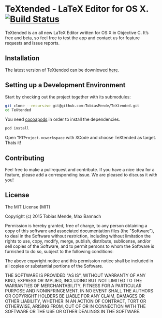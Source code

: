 TeXtended - LaTeX Editor for OS X. [![Build Status](https://travis-ci.org/TobiasMende/TeXtended.svg?branch=develop)](https://travis-ci.org/TobiasMende/TeXtended)
=========

TeXtended is an all new LaTeX Editor written for OS X in Objective C. It’s free and beta, so feel free to test the app and contact us for feature requests and issue reports.

## Installation

The latest version of TeXtended can be downlowed [here](http://get.textended.de/latest).

## Setting up a Development Environment

Start by checking out the project together with its submodules:

```bash
git clone --recursive git@github.com:TobiasMende/TeXtended.git
cd TeXtended
```

You need [cocoapods](http://cocoapods.org) in order to install the dependencies.
```bash
pod install
```
Open `TMTProject.xcworkspace` with XCode and choose TeXtended as target.
Thats it!

## Contributing

Feel free to make a pullrequest and contribute. If you have a nice idea for a feature, please
add a corresponding issue. We are pleased to discuss it with you!

## License

The MIT License (MIT)

Copyright (c) 2015 Tobias Mende, Max Bannach

Permission is hereby granted, free of charge, to any person obtaining a copy
of this software and associated documentation files (the "Software"), to deal
in the Software without restriction, including without limitation the rights
to use, copy, modify, merge, publish, distribute, sublicense, and/or sell
copies of the Software, and to permit persons to whom the Software is
furnished to do so, subject to the following conditions:

The above copyright notice and this permission notice shall be included in all
copies or substantial portions of the Software.

THE SOFTWARE IS PROVIDED "AS IS", WITHOUT WARRANTY OF ANY KIND, EXPRESS OR
IMPLIED, INCLUDING BUT NOT LIMITED TO THE WARRANTIES OF MERCHANTABILITY,
FITNESS FOR A PARTICULAR PURPOSE AND NONINFRINGEMENT. IN NO EVENT SHALL THE
AUTHORS OR COPYRIGHT HOLDERS BE LIABLE FOR ANY CLAIM, DAMAGES OR OTHER
LIABILITY, WHETHER IN AN ACTION OF CONTRACT, TORT OR OTHERWISE, ARISING FROM,
OUT OF OR IN CONNECTION WITH THE SOFTWARE OR THE USE OR OTHER DEALINGS IN THE
SOFTWARE.
